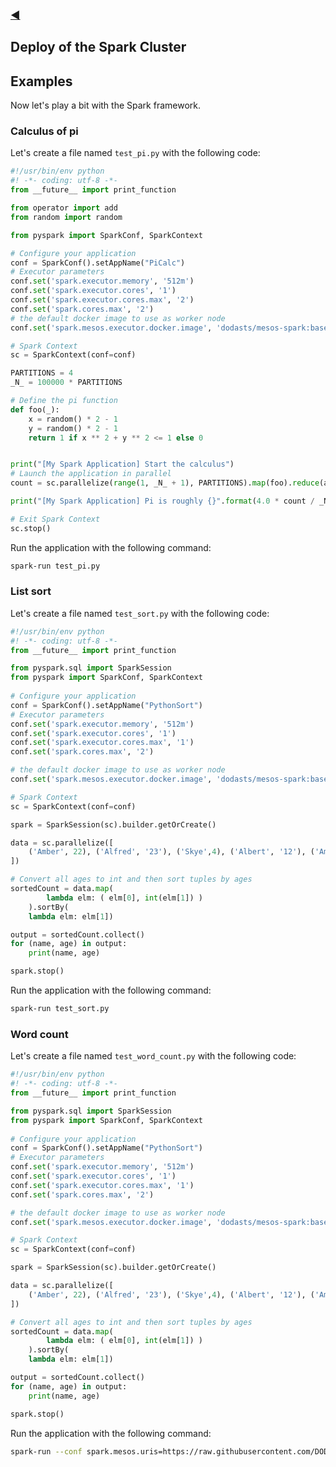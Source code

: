 ### [◀](/SOSC-2018)

## Deploy of the Spark Cluster

## Examples

Now let's play a bit with the Spark framework.

### Calculus of pi

Let's create a file named `test_pi.py` with the following code:

```python
#!/usr/bin/env python
#! -*- coding: utf-8 -*-
from __future__ import print_function

from operator import add
from random import random

from pyspark import SparkConf, SparkContext

# Configure your application
conf = SparkConf().setAppName("PiCalc")
# Executor parameters
conf.set('spark.executor.memory', '512m')
conf.set('spark.executor.cores', '1')
conf.set('spark.executor.cores.max', '2')
conf.set('spark.cores.max', '2')
# the default docker image to use as worker node
conf.set('spark.mesos.executor.docker.image', 'dodasts/mesos-spark:base')

# Spark Context
sc = SparkContext(conf=conf)

PARTITIONS = 4
_N_ = 100000 * PARTITIONS

# Define the pi function
def foo(_):
    x = random() * 2 - 1
    y = random() * 2 - 1
    return 1 if x ** 2 + y ** 2 <= 1 else 0


print("[My Spark Application] Start the calculus")
# Launch the application in parallel
count = sc.parallelize(range(1, _N_ + 1), PARTITIONS).map(foo).reduce(add)

print("[My Spark Application] Pi is roughly {}".format(4.0 * count / _N_))

# Exit Spark Context
sc.stop()

```

Run the application with the following command:

```bash
spark-run test_pi.py
```

### List sort

Let's create a file named `test_sort.py` with the following code:

```python
#!/usr/bin/env python
#! -*- coding: utf-8 -*-
from __future__ import print_function

from pyspark.sql import SparkSession
from pyspark import SparkConf, SparkContext
    
# Configure your application
conf = SparkConf().setAppName("PythonSort")
# Executor parameters
conf.set('spark.executor.memory', '512m')
conf.set('spark.executor.cores', '1')
conf.set('spark.executor.cores.max', '1')
conf.set('spark.cores.max', '2')

# the default docker image to use as worker node
conf.set('spark.mesos.executor.docker.image', 'dodasts/mesos-spark:base')

# Spark Context
sc = SparkContext(conf=conf)

spark = SparkSession(sc).builder.getOrCreate()

data = sc.parallelize([
    ('Amber', 22), ('Alfred', '23'), ('Skye',4), ('Albert', '12'), ('Amber', 9)
])

# Convert all ages to int and then sort tuples by ages
sortedCount = data.map(
        lambda elm: ( elm[0], int(elm[1]) )
    ).sortBy(
    lambda elm: elm[1])

output = sortedCount.collect()
for (name, age) in output:
    print(name, age)

spark.stop()

```

Run the application with the following command:

```bash
spark-run test_sort.py
```

### Word count

Let's create a file named `test_word_count.py` with the following code:

```python
#!/usr/bin/env python
#! -*- coding: utf-8 -*-
from __future__ import print_function

from pyspark.sql import SparkSession
from pyspark import SparkConf, SparkContext
    
# Configure your application
conf = SparkConf().setAppName("PythonSort")
# Executor parameters
conf.set('spark.executor.memory', '512m')
conf.set('spark.executor.cores', '1')
conf.set('spark.executor.cores.max', '1')
conf.set('spark.cores.max', '2')

# the default docker image to use as worker node
conf.set('spark.mesos.executor.docker.image', 'dodasts/mesos-spark:base')

# Spark Context
sc = SparkContext(conf=conf)

spark = SparkSession(sc).builder.getOrCreate()

data = sc.parallelize([
    ('Amber', 22), ('Alfred', '23'), ('Skye',4), ('Albert', '12'), ('Amber', 9)
])

# Convert all ages to int and then sort tuples by ages
sortedCount = data.map(
        lambda elm: ( elm[0], int(elm[1]) )
    ).sortBy(
    lambda elm: elm[1])

output = sortedCount.collect()
for (name, age) in output:
    print(name, age)

spark.stop()

```

Run the application with the following command:

```bash
spark-run --conf spark.mesos.uris=https://raw.githubusercontent.com/DODAS-TS/SOSC-2018/master/data/ipsum.txt test_word_count.py
```